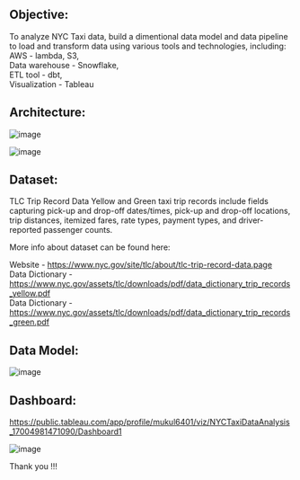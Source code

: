 ## Objective: 
To analyze NYC Taxi data, build a dimentional data model and data pipeline to load and transform data using various tools and technologies, including:
<br> AWS - lambda, S3, 
<br> Data warehouse - Snowflake, 
<br> ETL tool - dbt, 
<br> Visualization - Tableau

## Architecture:

![image](https://github.com/mukulsagvekar/nyc-taxi/assets/83829614/acbedcd6-a683-4fb9-be66-5e9380630c6a)

![image](https://github.com/mukulsagvekar/nyc-taxi/assets/83829614/72bbf412-aa2f-436e-af54-73234e75a381)

## Dataset:
TLC Trip Record Data Yellow and Green taxi trip records include fields capturing pick-up and drop-off dates/times, pick-up and drop-off locations, trip distances, itemized fares, rate types, payment types, and driver-reported passenger counts.

More info about dataset can be found here:

Website - https://www.nyc.gov/site/tlc/about/tlc-trip-record-data.page
<br> Data Dictionary - https://www.nyc.gov/assets/tlc/downloads/pdf/data_dictionary_trip_records_yellow.pdf
<br> Data Dictionary - https://www.nyc.gov/assets/tlc/downloads/pdf/data_dictionary_trip_records_green.pdf

## Data Model:
![image](https://github.com/mukulsagvekar/nyc-taxi/assets/83829614/0d561f25-f9e2-4a94-b486-39e07b2f2fdf)

## Dashboard:
https://public.tableau.com/app/profile/mukul6401/viz/NYCTaxiDataAnalysis_17004981471090/Dashboard1

![image](https://github.com/mukulsagvekar/nyc-taxi/assets/83829614/8887341c-d2e2-4d7c-9a10-06c3a66a45aa)

Thank you !!!
